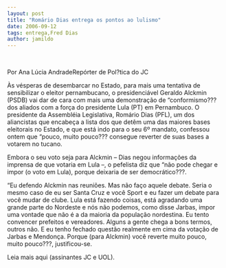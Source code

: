```yaml
---
layout: post
title: "Romário Dias entrega os pontos ao lulismo"
date: 2006-09-12
tags: entrega,Fred Dias
author: jamildo
---
```

&nbsp;

Por Ana L&uacute;cia AndradeRep&oacute;rter de Pol?tica do JC

&Agrave;s v&eacute;speras de desembarcar no Estado, para mais uma tentativa de sensibilizar o eleitor pernambucano, o presidenci&aacute;vel Geraldo Alckmin (PSDB) vai dar de cara com mais uma demonstra&ccedil;&atilde;o de &ldquo;conformismo??? dos aliados com a for&ccedil;a do presidente Lula (PT) em Pernambuco. O presidente da Assembl&eacute;ia Legislativa, Rom&aacute;rio Dias (PFL), um dos aliancistas que encabe&ccedil;a a lista dos que det&ecirc;m uma das maiores bases eleitorais no Estado, e que est&aacute; indo para o seu 6&ordm; mandato, confessou ontem que &ldquo;pouco, muito pouco??? consegue reverter de suas bases a votarem no tucano.

Embora o seu voto seja para Alckmin &ndash; Dias negou informa&ccedil;&otilde;es da imprensa de que votaria em Lula &ndash;, o pefelista diz que &ldquo;n&atilde;o pode chegar e impor (o voto em Lula), porque deixaria de ser democr&aacute;tico???.

&ldquo;Eu defendo Alckmin nas reuni&otilde;es. Mas n&atilde;o fa&ccedil;o aquele debate. Seria o mesmo caso de eu ser Santa Cruz e voc&ecirc; Sport e eu fazer um debate para voc&ecirc; mudar de clube. Lula est&aacute; fazendo coisas, est&aacute; agradando uma grande parte do Nordeste e n&oacute;s n&atilde;o podemos, como disse Jarbas, impor uma vontade que n&atilde;o &eacute; a da maioria da popula&ccedil;&atilde;o nordestina. Eu tento convencer prefeitos e vereadores. Alguns a gente chega a bons termos, outros n&atilde;o. E eu tenho fechado quest&atilde;o realmente em cima da vota&ccedil;&atilde;o de Jarbas e Mendon&ccedil;a. Porque (para Alckmin) voc&ecirc; reverte muito pouco, muito pouco???, justificou-se.

Leia mais aqui (assinantes JC e UOL).